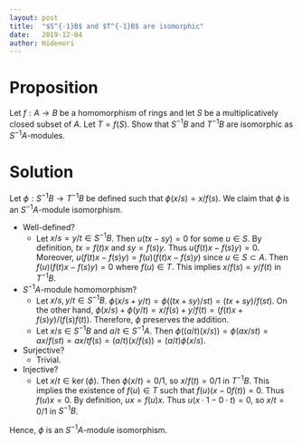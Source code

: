 ```yaml
---
layout: post
title:  "$S^{-1}B$ and $T^{-1}B$ are isomorphic"
date:   2019-12-04
author: Hidenori
---
```


# Proposition
Let $f: A \rightarrow B$ be a homomorphism of rings and let $S$ be a multiplicatively closed subset of $A$.
Let $T = f(S)$.
Show that $S^{-1}B$ and $T^{-1}B$ are isomorphic as $S^{-1}A$-modules.

# Solution
Let $\phi: S^{-1}B \rightarrow T^{-1}B$ be defined such that $\phi(x / s) = x / f(s)$.
We claim that $\phi$ is an $S^{-1}A$-module isomorphism.

* Well-defined?
    * Let $x / s = y / t \in S^{-1}B$.
      Then $u(tx - sy) = 0$ for some $u \in S$.
      By definition, $tx = f(t)x$ and $sy = f(s)y$.
      Thus $u(f(t)x - f(s)y) = 0$.
      Moreover, $u(f(t)x - f(s)y) = f(u)(f(t)x - f(s)y)$ since $u \in S \subset A$.
      Then $f(u)(f(t)x - f(s)y) = 0$ where $f(u) \in T$.
      This implies $x / f(s) = y / f(t)$ in $T^{-1}B$.
* $S^{-1}A$-module homomorphism?
    * Let $x / s, y / t \in S^{-1}B$.
      $\phi(x / s + y / t) = \phi((tx + sy) / st) = (tx + sy) / f(st)$.
      On the other hand, $\phi(x / s) + \phi(y / t) = x / f(s) + y / f(t) = (f(t)x + f(s)y) / (f(s)f(t))$.
      Therefore, $\phi$ preserves the addition.
    * Let $x / s \in S^{-1}B$ and $a / t \in S^{-1}A$.
      Then $\phi((a / t)(x / s)) = \phi(ax / st) = ax / f(st) = ax / tf(s) = (a/t)(x/f(s)) = (a/t)\phi(x/s)$.
* Surjective?
    * Trivial.
* Injective?
    * Let $x / t \in \ker(\phi)$.
      Then $\phi(x / t) = 0 / 1$, so $x / f(t) = 0 / 1$ in $T^{-1}B$.
      This implies the existence of $f(u) \in T$ such that $f(u)(x - 0f(t)) = 0$.
      Thus $f(u)x = 0$.
      By definition, $ux = f(u)x$.
      Thus $u(x \cdot 1 - 0 \cdot t) = 0$, so $x / t = 0 / 1$ in $S^{-1}B$.

Hence, $\phi$ is an $S^{-1}A$-module isomorphism.

